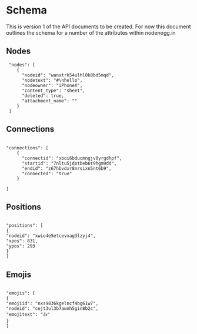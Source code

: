 # Schema

This is version 1 of the API documents to be created. For now this document outlines the schema for a number of the attributes within nodenogg.in

## Nodes

```
 "nodes": [
    {
      "nodeid": "wanxtrk54ulhl0k8bd5mqd",
      "nodetext": "#\nhello",
      "nodeowner": "iPhoneX",
      "content_type": "sheet",
      "deleted": true,
      "attachment_name": ""
    }
 ]
```

## Connections

```

"connections": [
    {
      "connectid": "xboi6bducmngjv0yrgdhpf",
      "startid": "7nltu5jdotbeb6t9hgm9dd",
      "endid": "z67hbvdxr8nrsixn5nt6b9",
      "connected": "true"
    }

]

```

## Positions

```

"positions": [
{
"nodeid": "xwio4e5etcevxag3lzyj4",
"xpos": 831,
"ypos": 293
}
]

```

## Emojis

```

"emojis": [
{
"emojiid": "nxs9836kgelncf4bg61w7",
"nodeid": "cejt3ul3b7awnh5gin8b2c",
"emojitext": "👍"
}
]

```
